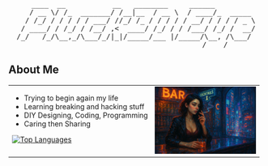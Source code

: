 
<!-- <p align="center">
  <img src="assets/avatar_pluck3deye.svg" alt="Pluck3dEye Avatar" width="140" height="140" style="border-radius:50%; box-shadow:0 4px 16px rgba(0,0,0,0.15); margin-bottom: 10px;" />
</p> -->

<pre align="center">
    ____  __           __   ________     ______          
   / __ \/ /_  _______/ /__|__  / __ \  / ____/_  _____ 
  / /_/ / / / / / ___/ //_/ /_ / / / / / __/ / / / / _ \
 / ____/ / /_/ / /__/ ,<  ____/ /_/ / / /___/ /_/ /  __/
/_/   /_/\__,_/\___/_/|_|/_____/___ |/_____/\__, /\___/ 
                                           /____/      
</pre>

## About Me

<table>
  <tr>
    <td valign="top">
      <ul>
        <li>Trying to begin again my life</li>
        <li>Learning breaking and hacking stuff</li>
        <li>DIY Designing, Coding, Programming</li>
        <li>Caring then Sharing</li>
      </ul>
      <a href="https://github.com/Pluck3dEye">
        <img src="https://github-readme-stats.vercel.app/api/top-langs/?username=Pluck3dEye&layout=compact&theme=tokyonight&hide_border=true" alt="Top Languages" />
      </a>
    </td>
    <td valign="top">
      <img src="assets/public/smoking-hot-girl-2.png" 
           alt="AI Smoking Hot Girl by Dung Khanh Viet Nguyen" 
           width="200" />
    </td>
  </tr>
</table>




